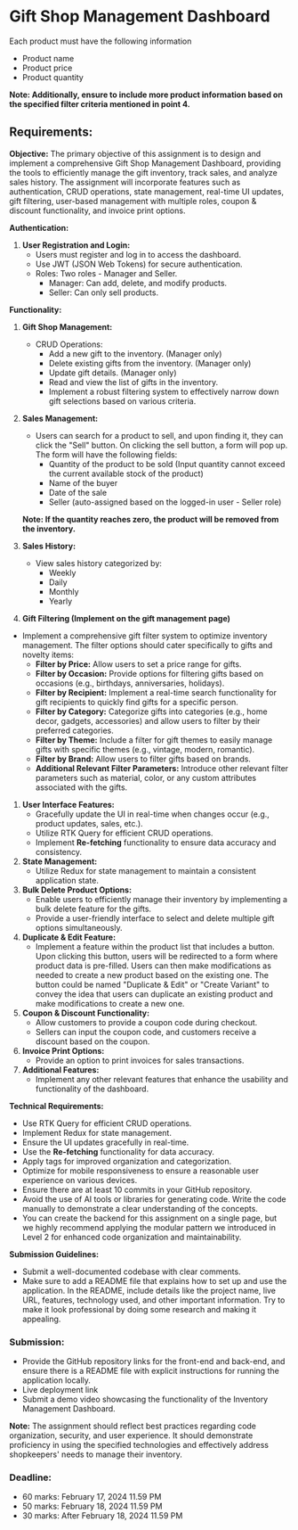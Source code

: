 # **Gift Shop Management Dashboard**

Each product must have the following information

- Product name
- Product price
- Product quantity

**Note: Additionally, ensure to include more product information based on the specified filter criteria mentioned in point 4.**

## **Requirements:**

**Objective:**
The primary objective of this assignment is to design and implement a comprehensive Gift Shop Management Dashboard, providing the tools to efficiently manage the gift inventory, track sales, and analyze sales history. The assignment will incorporate features such as authentication, CRUD operations, state management, real-time UI updates, gift filtering, user-based management with multiple roles, coupon & discount functionality, and invoice print options.

**Authentication:**

1. **User Registration and Login:**
    - Users must register and log in to access the dashboard.
    - Use JWT (JSON Web Tokens) for secure authentication.
    - Roles: Two roles - Manager and Seller.
        - Manager: Can add, delete, and modify products.
        - Seller: Can only sell products.

**Functionality:**

1. **Gift Shop Management:**
    - CRUD Operations:
        - Add a new gift to the inventory. (Manager only)
        - Delete existing gifts from the inventory. (Manager only)
        - Update gift details. (Manager only)
        - Read and view the list of gifts in the inventory.
        - Implement a robust filtering system to effectively narrow down gift selections based on various criteria.
2. **Sales Management:**
    - Users can search for a product to sell, and upon finding it, they can click the "Sell" button. On clicking the sell button, a form will pop up. The form will have the following fields:
        - Quantity of the product to be sold (Input quantity cannot exceed the current available stock of the product)
        - Name of the buyer
        - Date of the sale
        - Seller (auto-assigned based on the logged-in user - Seller role)
    
    **Note: If the quantity reaches zero, the product will be removed from the inventory.**
    
3. **Sales History:**
    - View sales history categorized by:
        - Weekly
        - Daily
        - Monthly
        - Yearly
4. **Gift Filtering (Implement on the gift management page)**
- Implement a comprehensive gift filter system to optimize inventory management. The filter options should cater specifically to gifts and novelty items:
    - **Filter by Price:** Allow users to set a price range for gifts.
    - **Filter by Occasion:** Provide options for filtering gifts based on occasions (e.g., birthdays, anniversaries, holidays).
    - **Filter by Recipient:** Implement a real-time search functionality for gift recipients to quickly find gifts for a specific person.
    - **Filter by Category:** Categorize gifts into categories (e.g., home decor, gadgets, accessories) and allow users to filter by their preferred categories.
    - **Filter by Theme:** Include a filter for gift themes to easily manage gifts with specific themes (e.g., vintage, modern, romantic).
    - **Filter by Brand:** Allow users to filter gifts based on brands.
    - **Additional Relevant Filter Parameters:** Introduce other relevant filter parameters such as material, color, or any custom attributes associated with the gifts.
1. **User Interface Features:**
    - Gracefully update the UI in real-time when changes occur (e.g., product updates, sales, etc.).
    - Utilize RTK Query for efficient CRUD operations.
    - Implement **Re-fetching** functionality to ensure data accuracy and consistency.
2. **State Management:**
    - Utilize Redux for state management to maintain a consistent application state.
3. **Bulk Delete Product Options:**
    - Enable users to efficiently manage their inventory by implementing a bulk delete feature for the gifts.
    - Provide a user-friendly interface to select and delete multiple gift options simultaneously.
4. **Duplicate & Edit Feature:**
    - Implement a feature within the product list that includes a button. Upon clicking this button, users will be redirected to a form where product data is pre-filled. Users can then make modifications as needed to create a new product based on the existing one. The button could be named "Duplicate & Edit" or "Create Variant" to convey the idea that users can duplicate an existing product and make modifications to create a new one.
5. **Coupon & Discount Functionality:**
    - Allow customers to provide a coupon code during checkout.
    - Sellers can input the coupon code, and customers receive a discount based on the coupon.
6. **Invoice Print Options:**
    - Provide an option to print invoices for sales transactions.
7. **Additional Features:**
    - Implement any other relevant features that enhance the usability and functionality of the dashboard.

**Technical Requirements:**

- Use RTK Query for efficient CRUD operations.
- Implement Redux for state management.
- Ensure the UI updates gracefully in real-time.
- Use the **Re-fetching** functionality for data accuracy.
- Apply tags for improved organization and categorization.
- Optimize for mobile responsiveness to ensure a reasonable user experience on various devices.
- Ensure there are at least 10 commits in your GitHub repository.
- Avoid the use of AI tools or libraries for generating code. Write the code manually to demonstrate a clear understanding of the concepts.
- You can create the backend for this assignment on a single page, but we highly recommend applying the modular pattern we introduced in Level 2 for enhanced code organization and maintainability.

**Submission Guidelines:**

- Submit a well-documented codebase with clear comments.
- Make sure to add a README file that explains how to set up and use the application. In the README, include details like the project name, live URL, features, technology used, and other important information. Try to make it look professional by doing some research and making it appealing.

### **Submission:**

- Provide the GitHub repository links for the front-end and back-end, and ensure there is a README file with explicit instructions for running the application locally.
- Live deployment link
- Submit a demo video showcasing the functionality of the Inventory Management Dashboard.

**Note:**
The assignment should reflect best practices regarding code organization, security, and user experience. It should demonstrate proficiency in using the specified technologies and effectively address shopkeepers' needs to manage their inventory.

### **Deadline:**

- 60 marks: February 17, 2024 11.59 PM
- 50 marks: February 18, 2024 11.59 PM
- 30 marks: After February 18, 2024 11.59 PM